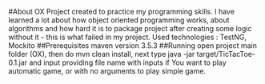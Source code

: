 #About OX 
Project created to practice my programming skills. I have learned a lot about how object oriented programming works, about algorithms 
and how hard it is to package project after creating some logic without it - this is what failed in my project.
Used technologies : TestNG, Mockito
##Prerequisites 
maven version 3.5.3
##Running
open project main folder (OX), then do mvn clean install, next type java -jar target/TicTacToe-0.1.jar and input providing file name
with inputs if You want to play automatic game, or with no arguments to play simple game.

